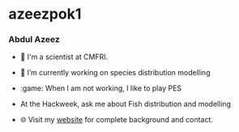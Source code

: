 # azeezpok1
### Abdul Azeez 

- :school: I'm a scientist at CMFRI.
- 🔭 I’m currently working on  species distribution modelling
- :game: When I am not working, I like to play PES
- At the Hackweek, ask me about Fish distribution and modelling

- 🌐 Visit my [website](https://https://hackweek-itcoocean.github.io//) for complete background and contact.
